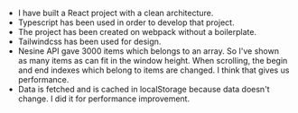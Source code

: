 - I have built a React project with a clean architecture.
- Typescript has been used in order to develop that project.
- The project has been created on webpack without a boilerplate.
- Tailwindcss has been used for design.
- Nesine API gave 3000 items which belongs to an array. So I've shown as many items as can fit in the window height. When scrolling, the begin and end indexes which belong to items are changed. I think that gives us performance.
- Data is fetched and is cached in localStorage because data doesn't change. I did it for performance improvement.